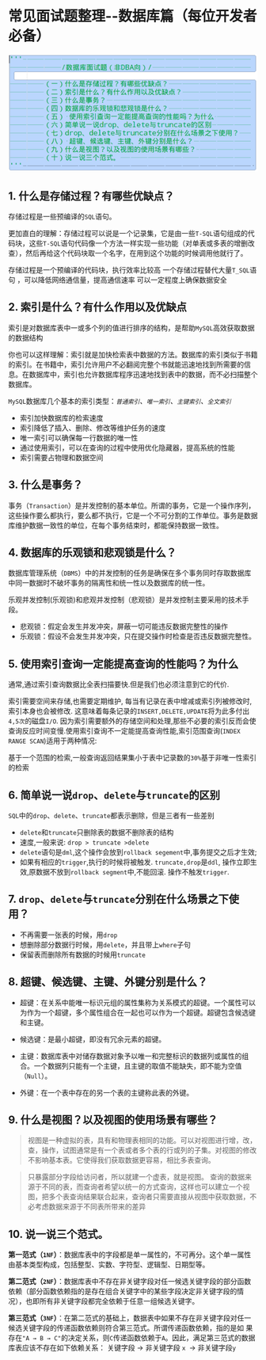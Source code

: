 # 常见面试题整理--数据库篇（每位开发者必备）

![1615434562590.png](img/1615434562590.png)

## 1. 什么是存储过程？有哪些优缺点？

存储过程是一些预编译的``SQL``语句。

更加直白的理解：存储过程可以说是一个记录集，它是由一些``T-SQL``语句组成的代码块，这些``T-SQL``语句代码像一个方法一样实现一些功能（对单表或多表的增删改查），然后再给这个代码块取一个名字，在用到这个功能的时候调用他就行了。

存储过程是一个预编译的代码块，执行效率比较高
一个存储过程替代大量``T_SQL``语句 ，可以降低网络通信量，提高通信速率
可以一定程度上确保数据安全

## 2. 索引是什么？有什么作用以及优缺点

索引是对数据库表中一或多个列的值进行排序的结构，是帮助``MySQL``高效获取数据的数据结构

你也可以这样理解：索引就是加快检索表中数据的方法。数据库的索引类似于书籍的索引。在书籍中，索引允许用户不必翻阅完整个书就能迅速地找到所需要的信息。在数据库中，索引也允许数据库程序迅速地找到表中的数据，而不必扫描整个数据库。

``MySQL``数据库几个基本的索引类型：*``普通索引``、``唯一索引``、``主键索引``、``全文索引``*

- 索引加快数据库的检索速度
- 索引降低了插入、删除、修改等维护任务的速度
- 唯一索引可以确保每一行数据的唯一性
- 通过使用索引，可以在查询的过程中使用优化隐藏器，提高系统的性能
- 索引需要占物理和数据空间

## 3. 什么是事务？

事务（``Transaction``）是并发控制的基本单位。所谓的事务，它是一个操作序列，这些操作要么都执行，要么都不执行，它是一个不可分割的工作单位。事务是数据库维护数据一致性的单位，在每个事务结束时，都能保持数据一致性。

## 4. 数据库的乐观锁和悲观锁是什么？

数据库管理系统（``DBMS``）中的并发控制的任务是确保在多个事务同时存取数据库中同一数据时不破坏事务的隔离性和统一性以及数据库的统一性。

乐观并发控制(乐观锁)和悲观并发控制（悲观锁）是并发控制主要采用的技术手段。

- 悲观锁：假定会发生并发冲突，屏蔽一切可能违反数据完整性的操作
- 乐观锁：假设不会发生并发冲突，只在提交操作时检查是否违反数据完整性。

## 5. 使用索引查询一定能提高查询的性能吗？为什么

通常,通过索引查询数据比全表扫描要快.但是我们也必须注意到它的代价.

索引需要空间来存储,也需要定期维护, 每当有记录在表中增减或索引列被修改时,索引本身也会被修改. 这意味着每条记录的``INSERT,DELETE,UPDATE``将为此多付出``4,5次``的磁盘``I/O``. 因为索引需要额外的存储空间和处理,那些不必要的索引反而会使查询反应时间变慢.使用索引查询不一定能提高查询性能,索引范围查询(``INDEX RANGE SCAN``)适用于两种情况:

基于一个范围的检索,一般查询返回结果集小于表中记录数的``30%``基于非唯一性索引的检索

## 6. 简单说一说``drop``、``delete``与``truncate``的区别

``SQL``中的``drop``、``delete``、``truncate``都表示删除，但是三者有一些差别

- ``delete``和``truncate``只删除表的数据不删除表的结构
- 速度,一般来说: ``drop > truncate >delete``
- ``delete``语句是``dml``,这个操作会放到``rollback segement``中,事务提交之后才生效;
- 如果有相应的``trigger``,执行的时候将被触发. ``truncate,drop``是``ddl``, 操作立即生效,原数据不放到``rollback segment``中,不能回滚. 操作不触发``trigger``.

## 7. ``drop``、``delete``与``truncate``分别在什么场景之下使用？

- 不再需要一张表的时候，用``drop``
- 想删除部分数据行时候，用``delete``，并且带上``where``子句
- 保留表而删除所有数据的时候用``truncate``

## 8. 超键、候选键、主键、外键分别是什么？

- 超键：在关系中能唯一标识元组的属性集称为关系模式的超键。一个属性可以为作为一个超键，多个属性组合在一起也可以作为一个超键。超键包含候选键和主键。

- 候选键：是最小超键，即没有冗余元素的超键。

- 主键：数据库表中对储存数据对象予以唯一和完整标识的数据列或属性的组合。一个数据列只能有一个主键，且主键的取值不能缺失，即不能为空值（``Null``）。

- 外键：在一个表中存在的另一个表的主键称此表的外键。


## 9. 什么是视图？以及视图的使用场景有哪些？

> 视图是一种虚拟的表，具有和物理表相同的功能。可以对视图进行增，改，查，操作，试图通常是有一个表或者多个表的行或列的子集。对视图的修改不影响基本表。它使得我们获取数据更容易，相比多表查询。

> 只暴露部分字段给访问者，所以就建一个虚表，就是视图。
查询的数据来源于不同的表，而查询者希望以统一的方式查询，这样也可以建立一个视图，把多个表查询结果联合起来，查询者只需要直接从视图中获取数据，不必考虑数据来源于不同表所带来的差异

## 10. 说一说三个范式。

**第一范式（``1NF``）**：数据库表中的字段都是单一属性的，不可再分。这个单一属性由基本类型构成，包括整型、实数、字符型、逻辑型、日期型等。

**第二范式（``2NF``）**：数据库表中不存在非关键字段对任一候选关键字段的部分函数依赖（部分函数依赖指的是存在组合关键字中的某些字段决定非关键字段的情况），也即所有非关键字段都完全依赖于任意一组候选关键字。

**第三范式（``3NF``）**：在第二范式的基础上，数据表中如果不存在非关键字段对任一候选关键字段的传递函数依赖则符合第三范式。所谓传递函数依赖，指的是如 果存在``"A → B → C"``的决定关系，则``C``传递函数依赖于``A``。因此，满足第三范式的数据库表应该不存在如下依赖关系： 关键字段 → 非关键字段 ``x ``→ 非关键字段``y``





